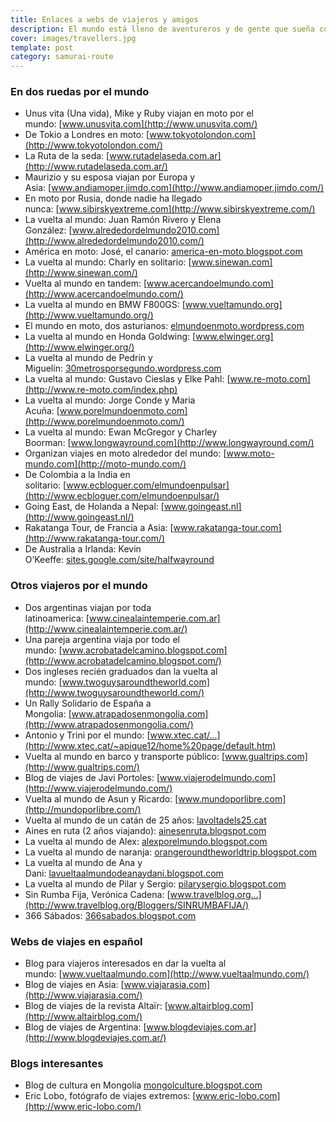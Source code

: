 ```yaml
---
title: Enlaces a webs de viajeros y amigos
description: El mundo está lleno de aventureros y de gente que sueña con descubrir nuevos mundos más allá de las fronteras
cover: images/travellers.jpg
template: post
category: samurai-route
---
```


### En dos ruedas por el mundo

- Unus vita (Una vida), Mike y Ruby viajan en moto por el mundo: [www.unusvita.com](http://www.unusvita.com/)
- De Tokio a Londres en moto: [www.tokyotolondon.com](http://www.tokyotolondon.com/)
- La Ruta de la seda: [www.rutadelaseda.com.ar](http://www.rutadelaseda.com.ar/)
- Maurizio y su esposa viajan por Europa y Asia: [www.andiamoper.jimdo.com](http://www.andiamoper.jimdo.com/)
- En moto por Rusia, donde nadie ha llegado nunca: [www.sibirskyextreme.com](http://www.sibirskyextreme.com/)
- La vuelta al mundo: Juan Ramón Rivero y Elena González: [www.alrededordelmundo2010.com](http://www.alrededordelmundo2010.com/)
- América en moto: José, el canario: [america-en-moto.blogspot.com](http://america-en-moto.blogspot.com/)
- La vuelta al mundo: Charly en solitario: [www.sinewan.com](http://www.sinewan.com/)
- Vuelta al mundo en tandem: [www.acercandoelmundo.com](http://www.acercandoelmundo.com/)
- La vuelta al mundo en BMW F800GS: [www.vueltamundo.org](http://www.vueltamundo.org/)
- El mundo en moto, dos asturianos: [elmundoenmoto.wordpress.com](http://elmundoenmoto.wordpress.com/)
- La vuelta al mundo en Honda Goldwing: [www.elwinger.org](http://www.elwinger.org/)
- La vuelta al mundo de Pedrín y Miguelín: [30metrosporsegundo.wordpress.com](http://30metrosporsegundo.wordpress.com/)
- La vuelta al mundo: Gustavo Cieslas y Elke Pahl: [www.re-moto.com](http://www.re-moto.com/index.php)
- La vuelta al mundo: Jorge Conde y Maria Acuña: [www.porelmundoenmoto.com](http://www.porelmundoenmoto.com/)
- La vuelta al mundo: Ewan McGregor y Charley Boorman: [www.longwayround.com](http://www.longwayround.com/)
- Organizan viajes en moto alrededor del mundo: [www.moto-mundo.com](http://moto-mundo.com/)
- De Colombia a la India en solitario: [www.ecbloguer.com/elmundoenpulsar](http://www.ecbloguer.com/elmundoenpulsar/)
- Going East, de Holanda a Nepal: [www.goingeast.nl](http://www.goingeast.nl/)
- Rakatanga Tour, de Francia a Asia: [www.rakatanga-tour.com](http://www.rakatanga-tour.com/)
- De Australia a Irlanda: Kevin O’Keeffe: [sites.google.com/site/halfwayround](http://sites.google.com/site/halfwayround/)

### Otros viajeros por el mundo

- Dos argentinas viajan por toda latinoamerica: [www.cinealaintemperie.com.ar](http://www.cinealaintemperie.com.ar/)
- Una pareja argentina viaja por todo el mundo: [www.acrobatadelcamino.blogspot.com](http://www.acrobatadelcamino.blogspot.com/)
- Dos ingleses recién graduados dan la vuelta al mundo: [www.twoguysaroundtheworld.com](http://www.twoguysaroundtheworld.com/)
- Un Rally Solidario de España a Mongolia: [www.atrapadosenmongolia.com](http://www.atrapadosenmongolia.com/)
- Antonio y Trini por el mundo: [www.xtec.cat/…](http://www.xtec.cat/~apique12/home%20page/default.htm)
- Vuelta al mundo en barco y transporte público: [www.gualtrips.com](http://www.gualtrips.com/)
- Blog de viajes de Javi Portoles: [www.viajerodelmundo.com](http://www.viajerodelmundo.com/)
- Vuelta al mundo de Asun y Ricardo: [www.mundoporlibre.com](http://mundoporlibre.com/)
- Vuelta al mundo de un catán de 25 años: [lavoltadels25.cat](http://lavoltadels25.cat/)
- Aines en ruta (2 años viajando): [ainesenruta.blogspot.com](http://ainesenruta.blogspot.com/)
- La vuelta al mundo de Alex: [alexporelmundo.blogspot.com](http://alexporelmundo.blogspot.com/)
- La vuelta al mundo de naranja: [orangeroundtheworldtrip.blogspot.com](http://orangeroundtheworldtrip.blogspot.com/)
- La vuelta al mundo de Ana y Dani: [lavueltaalmundodeanaydani.blogspot.com](http://www.lavueltaalmundodeanaydani.blogspot.com/)
- La vuelta al mundo de Pilar y Sergio: [pilarysergio.blogspot.com](http://pilarysergio.blogspot.com/)
- Sin Rumba Fija, Verónica Cadena: [www.travelblog.org…](http://www.travelblog.org/Bloggers/SINRUMBAFIJA/)
- 366 Sábados: [366sabados.blogspot.com](http://366sabados.blogspot.com/)

### Webs de viajes en español

- Blog para viajeros interesados en dar la vuelta al mundo: [www.vueltaalmundo.com](http://www.vueltaalmundo.com/)
- Blog de viajes en Asia: [www.viajarasia.com](http://www.viajarasia.com/)
- Blog de viajes de la revista Altaïr: [www.altairblog.com](http://www.altairblog.com/)
- Blog de viajes de Argentina: [www.blogdeviajes.com.ar](http://www.blogdeviajes.com.ar/)

### Blogs interesantes

- Blog de cultura en Mongolia [mongolculture.blogspot.com](http://mongolculture.blogspot.com/)
- Eric Lobo, fotógrafo de viajes extremos: [www.eric-lobo.com](http://www.eric-lobo.com/)
